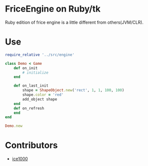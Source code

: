 ﻿# FriceEngine on Ruby/tk

Ruby edition of frice engine is a little different from others(JVM/CLR).  

# Use

```ruby
require_relative '../src/engine'

class Demo < Game
	def on_init
		# initialize
	end

	def on_last_init
		shape = ShapeObject.new('rect', 1, 1, 100, 100)
		shape.color = 'red'
		add_object shape
	end
	def on_refresh
	end
end

Demo.new
```

# Contributors

+ [ice1000](https://github.com/ice1000)

